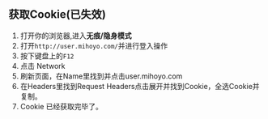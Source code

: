 ## 获取Cookie(已失效)

1. 打开你的浏览器,进入**无痕/隐身模式**
2. 打开`http://user.mihoyo.com/`并进行登入操作
3. 按下键盘上的`F12`
4. 点击 Network
5. 刷新页面，在Name里找到并点击user.mihoyo.com
6. 在Headers里找到Request Headers点击展开并找到Cookie，全选Cookie并复制。
7. Cookie 已经获取完毕了。